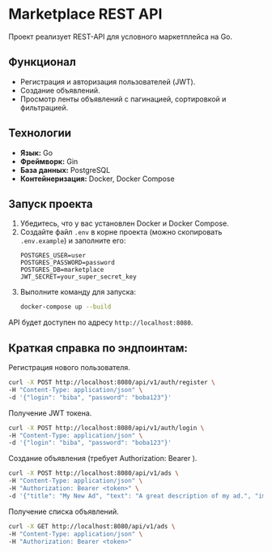 # Marketplace REST API

Проект реализует REST-API для условного маркетплейса на Go.

## Функционал

- Регистрация и авторизация пользователей (JWT).
- Создание объявлений.
- Просмотр ленты объявлений с пагинацией, сортировкой и фильтрацией.

## Технологии

- **Язык:** Go
- **Фреймворк:** Gin
- **База данных:** PostgreSQL
- **Контейнеризация:** Docker, Docker Compose

## Запуск проекта

1.  Убедитесь, что у вас установлен Docker и Docker Compose.
2.  Создайте файл `.env` в корне проекта (можно скопировать `.env.example`) и заполните его:
    ```
    POSTGRES_USER=user
    POSTGRES_PASSWORD=password
    POSTGRES_DB=marketplace
    JWT_SECRET=your_super_secret_key
    ```
3.  Выполните команду для запуска:
    ```bash
    docker-compose up --build
    ```

API будет доступен по адресу `http://localhost:8080`.

## Краткая справка по эндпоинтам:

Регистрация нового пользователя.
```bash
curl -X POST http://localhost:8080/api/v1/auth/register \
-H "Content-Type: application/json" \
-d '{"login": "biba", "password": "boba123"}'
```

Получение JWT токена.
```bash
curl -X POST http://localhost:8080/api/v1/auth/login \
-H "Content-Type: application/json" \
-d '{"login": "biba", "password": "boba123"}'
```

Создание объявления (требует Authorization: Bearer <token>).
```bash
curl -X POST http://localhost:8080/api/v1/ads \
-H "Content-Type: application/json" \
-H "Authorization: Bearer <token>" \
-d '{"title": "My New Ad", "text": "A great description of my ad.", "image_url": "http://example.com/image.jpg", "price": 150.50}'
```

Получение списка объявлений.
```bash
curl -X GET http://localhost:8080/api/v1/ads \
-H "Content-Type: application/json" \
-H "Authorization: Bearer <token>"
```
